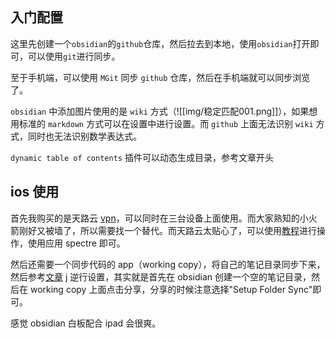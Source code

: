 ```toc

```
## 入门配置

这里先创建一个`obsidian`的`github`仓库，然后拉去到本地，使用`obsidian`打开即可，可以使用`git`进行同步。

至于手机端，可以使用 `MGit` 同步 `github` 仓库，然后在手机端就可以同步浏览了。

`obsidian` 中添加图片使用的是 `wiki` 方式（![[img/稳定匹配001.png]]），如果想用标准的 `markdown` 方式可以在设置中进行设置。而 `github` 上面无法识别 `wiki` 方式，同时也无法识别数学表达式。

`dynamic table of contents` 插件可以动态生成目录，参考文章开头


## ios 使用

首先我购买的是天路云 [vpn](http://91tianlu.click/index.php)，可以同时在三台设备上面使用。而大家熟知的小火箭刚好又被墙了，所以需要找一个替代。而天路云太贴心了，可以使用[教程](http://91tianlu.fashion/knowledgebase.php?action=displayarticle&id=2)进行操作，使用应用 spectre 即可。

然后还需要一个同步代码的 app（working copy），将自己的笔记目录同步下来，然后参考[文章](https://forum.obsidian.md/t/mobile-setting-up-ios-git-based-syncing-with-mobile-app-using-working-copy/16499) j 逆行设置，其实就是首先在 obsidian 创建一个空的笔记目录，然后在 working copy 上面点击分享，分享的时候注意选择"Setup Folder Sync"即可。

感觉 obsidian 白板配合 ipad 会很爽。







